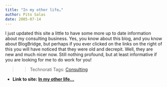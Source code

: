 ```yaml
---
title: "In my other life…"
author: Pito Salas
date: 2005-07-14
---
```


I just updated this site a little to have some more up to date information
about my consulting business. Yes, you know about this blog, and you know
about BlogBridge, but perhaps if you ever clicked on the links on the right of
this you will have noticed that they were old and decrepit. Well, they are new
and much nicer now. Still nothing profound, but at least informative if you
are looking for me to do work for you!  
>
>>

>> Technorati Tags: [Consulting](<http://technorati.com/tag/Consulting>)


* **Link to site:** **[In my other life…](None)**
